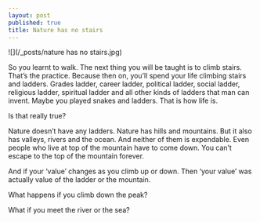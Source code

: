 ```yaml
---
layout: post
published: true
title: Nature has no stairs
---
```

![](/_posts/nature has no stairs.jpg)
<img src= "https://bhatku.github.io/_posts/nature has no stairs.jpg" alt = "" >

So you learnt to walk. The next thing you will be taught is to climb stairs. That’s the practice. Because then on, you’ll spend your life climbing stairs and ladders. Grades ladder, career ladder, political ladder, social ladder, religious ladder, spiritual ladder and all other kinds of ladders that man can invent. Maybe you played snakes and ladders. That is how life is.

Is that really true?

Nature doesn’t have any ladders. Nature has hills and mountains. But it also has valleys, rivers and the ocean. And neither of them is expendable. Even people who live at top of the mountain have to come down. You can’t escape to the top of the mountain forever.

And if your ‘value’ changes as you climb up or down. Then ‘your value’ was actually value of the ladder or the mountain.

What happens if you climb down the peak?

What if you meet the river or the sea?
